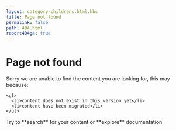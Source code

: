 ```yaml
---
layout: category-childrens.html.hbs
title: Page not found
permalink: false
path: 404.html
report404ga: true
---
```


# Page not found

<aside class="warning">
  <p>
    Sorry we are unable to find the content you are looking for, this may because:

    <ul>
      <li>content does not exist in this version yet</li>
      <li>content have been migrated</li>
    </ul>
  </p>

  <p>
    Try to **search** for your content or **explore** documentation
  </p>
</aside>
